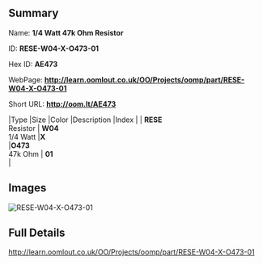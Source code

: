

## Summary
 
Name: __1/4 Watt 47k Ohm Resistor__

ID: __RESE-W04-X-O473-01__

Hex ID: __AE473__

WebPage: __http://learn.oomlout.co.uk/OO/Projects/oomp/part/RESE-W04-X-O473-01__

Short URL: __http://oom.lt/AE473__


|Type   |Size   |Color   |Description   |Index   |
| __RESE__ <br>Resistor  | __W04__<br>1/4 Watt   |__X__<br>    |__O473__<br>47k Ohm    | __01__<br>  |


## Images
![RESE-W04-X-O473-01](http://oomlout.com/oomp-gen/parts/RESE-W04-X-O473-01/RESE-W04-X-O473-01_420.jpg)

## Full Details

 http://learn.oomlout.co.uk/OO/Projects/oomp/part/RESE-W04-X-O473-01

